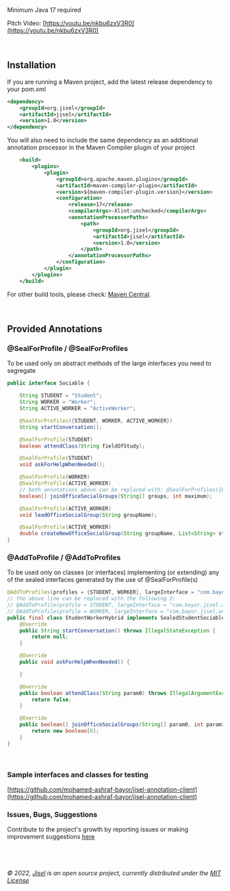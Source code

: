 Minimum Java 17 required

Pitch Video: [https://youtu.be/nkbu6zxV3R0](https://youtu.be/nkbu6zxV3R0)

<br>

## Installation

If you are running a Maven project, add the latest release dependency to your pom.xml
```xml
<dependency>
    <groupId>org.jisel</groupId>
    <artifactId>jisel</artifactId>
    <version>1.0</version>
</dependency>
``` 
You will also need to include the same dependency as an additional annotation processor in the Maven Compiler plugin of your project
```xml
    <build>
        <plugins>
            <plugin>
                <groupId>org.apache.maven.plugins</groupId>
                <artifactId>maven-compiler-plugin</artifactId>
                <version>${maven-compiler-plugin.version}</version>
                <configuration>
                    <release>17</release>
                    <compilerArgs>-Xlint:unchecked</compilerArgs>
                    <annotationProcessorPaths>
                        <path>
                            <groupId>org.jisel</groupId>
                            <artifactId>jisel</artifactId>
                            <version>1.0</version>
                        </path>
                    </annotationProcessorPaths>
                </configuration>
            </plugin>
        </plugins>
    </build>
```

For other build tools, please check: [Maven Central](https://search.maven.org/artifact/org.jisel/jisel/1.0/jar).

<br>

## Provided Annotations

### @SealForProfile / @SealForProfiles
To be used only on abstract methods of the large interfaces you need to segregate
```java
public interface Sociable {

    String STUDENT = "Student";
    String WORKER = "Worker";
    String ACTIVE_WORKER = "ActiveWorker";

    @SealForProfiles({STUDENT, WORKER, ACTIVE_WORKER})
    String startConversation();

    @SealForProfile(STUDENT)
    boolean attendClass(String fieldOfStudy);

    @SealForProfile(STUDENT)
    void askForHelpWhenNeeded();

    @SealForProfile(WORKER)
    @SealForProfile(ACTIVE_WORKER)
    // both annotations above can be replaced with: @SealForProfiles({WORKER, ACTIVE_WORKER})
    boolean[] joinOfficeSocialGroups(String[] groups, int maximum);

    @SealForProfile(ACTIVE_WORKER)
    void leadOfficeSocialGroup(String groupName);

    @SealForProfile(ACTIVE_WORKER)
    double createNewOfficeSocialGroup(String groupName, List<String> starters);
}
```

### @AddToProfile / @AddToProfiles
To be used only on classes (or interfaces) implementing (or extending) any of the sealed interfaces generated by the use of @SealForProfile(s)
```java
@AddToProfiles(profiles = {STUDENT, WORKER}, largeInterface = "com.bayor.jisel.annotation.client.hierarchicalinheritance.Sociable")
// the above line can be replaced with the following 2:
// @AddToProfile(profile = STUDENT, largeInterface = "com.bayor.jisel.annotation.client.hierarchicalinheritance.Sociable")
// @AddToProfile(profile = WORKER, largeInterface = "com.bayor.jisel.annotation.client.hierarchicalinheritance.Sociable")
public final class StudentWorkerHybrid implements SealedStudentSociable, SealedWorkerSociable {
    @Override
    public String startConversation() throws IllegalStateException {
        return null;
    }

    @Override
    public void askForHelpWhenNeeded() {

    }

    @Override
    public boolean attendClass(String param0) throws IllegalArgumentException {
        return false;
    }

    @Override
    public boolean[] joinOfficeSocialGroups(String[] param0, int param1) {
        return new boolean[0];
    }
}

```

<br>

### Sample interfaces and classes for testing
[https://github.com/mohamed-ashraf-bayor/jisel-annotation-client](https://github.com/mohamed-ashraf-bayor/jisel-annotation-client)

### Issues, Bugs, Suggestions
Contribute to the project's growth by reporting issues or making improvement suggestions [here](https://github.com/mohamed-ashraf-bayor/jisel/issues/new/choose)


<br>
<br>

###### &#169; 2022, [Jisel](https://github.com/mohamed-ashraf-bayor/jisel) is an open source project, currently distributed under the [MIT License](https://github.com/mohamed-ashraf-bayor/jisel/blob/master/LICENSE)
